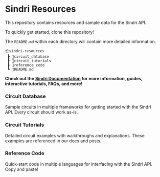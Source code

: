 # Sindri Resources
This repository contains resources and sample data for the Sindri API.

To quickly get started, clone this repository!

The `README.md` within each directory will contain more detailed information.
```
📦sindri-resources
 ┣ 📂circuit_database
 ┣ 📂circuit_tutorials
 ┣ 📂reference_code
 ┗ 📜README.md
```

**Check out the [Sindri Documentation](https://sindri-labs.github.io/docs/introduction/) for more information, guides, interactive tutorials, FAQs, and more!**

### Circuit Database
Sample circuits in multiple frameworks for getting started with the Sindri API. Every circuit should work as-is.

### Circuit Tutorials
Detailed circuit examples with walkthroughs and explanations. These examples are referenced in our docs and posts.

### Reference Code
Quick-start code in multiple languages for interfacing with the Sindri API. Copy and paste!
